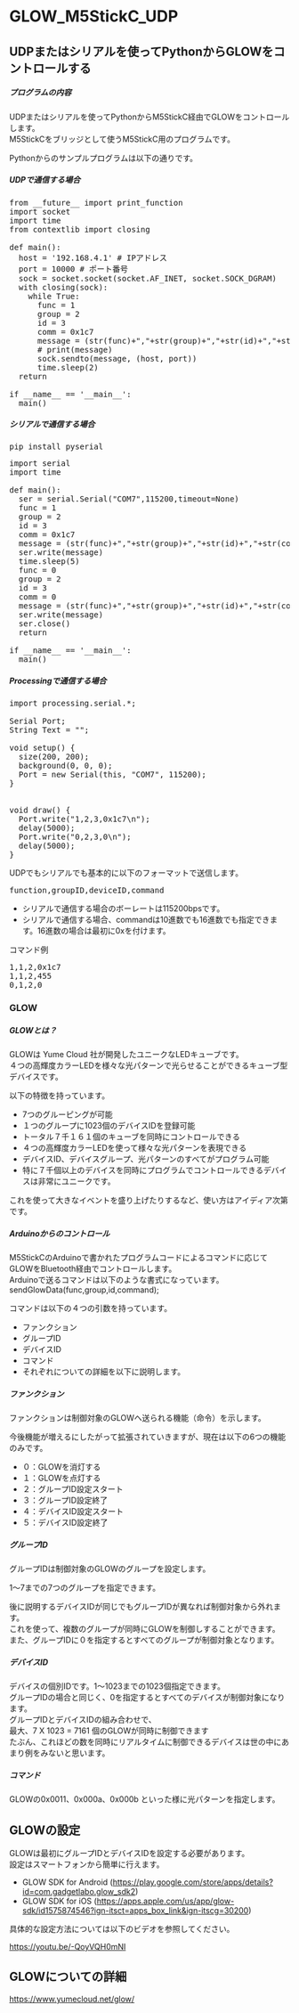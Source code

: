 # GLOW_M5StickC_UDP
## UDPまたはシリアルを使ってPythonからGLOWをコントロールする
##### プログラムの内容
UDPまたはシリアルを使ってPythonからM5StickC経由でGLOWをコントロールします。<br>
M5StickCをブリッジとして使うM5StickC用のプログラムです。

Pythonからのサンプルプログラムは以下の通りです。

##### UDPで通信する場合

<pre>
from __future__ import print_function
import socket
import time
from contextlib import closing

def main():
  host = '192.168.4.1' # IPアドレス
  port = 10000 # ポート番号
  sock = socket.socket(socket.AF_INET, socket.SOCK_DGRAM)
  with closing(sock):
    while True:
      func = 1
      group = 2
      id = 3
      comm = 0x1c7
      message = (str(func)+","+str(group)+","+str(id)+","+str(comm)).encode('utf-8')
      # print(message)
      sock.sendto(message, (host, port))
      time.sleep(2)
  return

if __name__ == '__main__':
  main()
</pre>

##### シリアルで通信する場合

<pre>
pip install pyserial
</pre>

<pre>
import serial
import time

def main():
  ser = serial.Serial("COM7",115200,timeout=None)
  func = 1
  group = 2
  id = 3
  comm = 0x1c7
  message = (str(func)+","+str(group)+","+str(id)+","+str(comm)+"\n").encode('utf-8')
  ser.write(message)
  time.sleep(5)
  func = 0
  group = 2
  id = 3
  comm = 0
  message = (str(func)+","+str(group)+","+str(id)+","+str(comm)+"\n").encode('utf-8')
  ser.write(message)
  ser.close()
  return

if __name__ == '__main__':
  main()
</pre>

##### Processingで通信する場合

<pre>
import processing.serial.*;
 
Serial Port;
String Text = "";
 
void setup() {
  size(200, 200);
  background(0, 0, 0);
  Port = new Serial(this, "COM7", 115200);
}

 
void draw() {
  Port.write("1,2,3,0x1c7\n");
  delay(5000);
  Port.write("0,2,3,0\n");
  delay(5000);
}
</pre>

UDPでもシリアルでも基本的に以下のフォーマットで送信します。

<pre>
function,groupID,deviceID,command
</pre>

- シリアルで通信する場合のボーレートは115200bpsです。
- シリアルで通信する場合、commandは10進数でも16進数でも指定できます。16進数の場合は最初に0xを付けます。

コマンド例
<pre>
1,1,2,0x1c7
1,1,2,455
0,1,2,0
</pre>

### GLOW
##### GLOWとは？
GLOWは Yume Cloud 社が開発したユニークなLEDキューブです。<br>
４つの高輝度カラーLEDを様々な光パターンで光らせることができるキューブ型デバイスです。

以下の特徴を持っています。

- 7つのグルーピングが可能
- １つのグループに1023個のデバイスIDを登録可能
- トータル７千１６１個のキューブを同時にコントロールできる
- ４つの高輝度カラーLEDを使って様々な光パターンを表現できる
- デバイスID、デバイスグループ、光パターンのすべてがプログラム可能
- 特に７千個以上のデバイスを同時にプログラムでコントロールできるデバイスは非常にユニークです。

これを使って大きなイベントを盛り上げたりするなど、使い方はアイディア次第です。

##### Arduinoからのコントロール

M5StickCのArduinoで書かれたプログラムコードによるコマンドに応じてGLOWをBluetooth経由でコントロールします。<br>
Arduinoで送るコマンドは以下のような書式になっています。<br>
sendGlowData(func,group,id,command);

コマンドは以下の４つの引数を持っています。

- ファンクション
- グループID
- デバイスID
- コマンド
- それぞれについての詳細を以下に説明します。

##### ファンクション
ファンクションは制御対象のGLOWへ送られる機能（命令）を示します。

今後機能が増えるにしたがって拡張されていきますが、現在は以下の6つの機能のみです。

- ０：GLOWを消灯する
- １：GLOWを点灯する
- ２：グループID設定スタート
- ３：グループID設定終了
- ４：デバイスID設定スタート
- ５：デバイスID設定終了

##### グループID
グループIDは制御対象のGLOWのグループを設定します。

1～7までの7つのグループを指定できます。

後に説明するデバイスIDが同じでもグループIDが異なれば制御対象から外れます。<br>
これを使って、複数のグループが同時にGLOWを制御しすることができます。<br>
また、グループIDに０を指定するとすべてのグループが制御対象となります。

##### デバイスID
デバイスの個別IDです。1～1023までの1023個指定できます。<br>
グループIDの場合と同じく、0を指定するとすべてのデバイスが制御対象になります。<br>
グループIDとデバイスIDの組み合わせで、<br>
最大、7 X 1023 = 7161 個のGLOWが同時に制御できます<br>
たぶん、これほどの数を同時にリアルタイムに制御できるデバイスは世の中にあまり例をみないと思います。

##### コマンド
GLOWの0x0011、0x000a、0x000b といった様に光パターンを指定します。

## GLOWの設定

GLOWは最初にグループIDとデバイスIDを設定する必要があります。<br>
設定はスマートフォンから簡単に行えます。 

- GLOW SDK for Android (https://play.google.com/store/apps/details?id=com.gadgetlabo.glow_sdk2)
- GLOW SDK for iOS (https://apps.apple.com/us/app/glow-sdk/id1575874546?ign-itsct=apps_box_link&ign-itscg=30200)

具体的な設定方法については以下のビデオを参照してください。

https://youtu.be/-QoyVQH0mNI

## GLOWについての詳細

https://www.yumecloud.net/glow/
